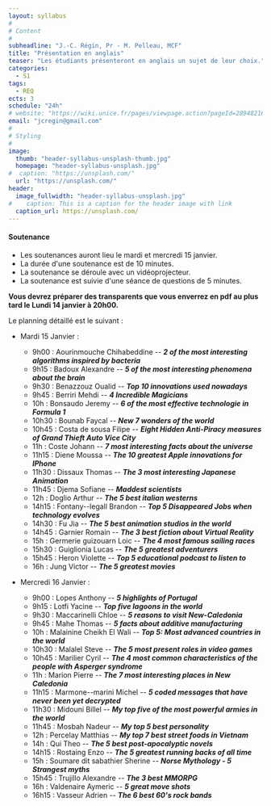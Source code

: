 ```yaml
---
layout: syllabus
#
# Content
#
subheadline: "J.-C. Régin, Pr - M. Pelleau, MCF"
title: "Présentation en anglais"
teaser: "Les étudiants présenteront en anglais un sujet de leur choix."
categories:
  - S1
tags:
  - REQ
ects: 3
schedule: "24h"
# website: "https://wiki.unice.fr/pages/viewpage.action?pageId=289482168"
email: "jcregin@gmail.com"
#
# Styling
#
image:
  thumb: "header-syllabus-unsplash-thumb.jpg"
  homepage: "header-syllabus-unsplash.jpg"
#  caption: "https://unsplash.com/"
  url: "https://unsplash.com/"
header:
  image_fullwidth: "header-syllabus-unsplash.jpg"
#    caption: This is a caption for the header image with link
  caption_url: https://unsplash.com/  
---
```


#### Soutenance ####

- Les soutenances auront lieu le mardi et mercredi 15 janvier.
- La durée d'une soutenance est de 10 minutes.
- La soutenance se déroule avec un vidéoprojecteur.
- La soutenance est suivie d'une séance de questions de 5 minutes.

**Vous devrez préparer des transparents que vous enverrez en pdf au plus tard le Lundi 14 janvier à 20h00.**


Le planning détaillé est le suivant :
 - Mardi 15 Janvier :
    - 9h00 : Aourinmouche Chihabeddine -- ***2 of the most interesting algorithms inspired by bacteria***
    - 9h15 : Badoux Alexandre -- ***5 of the most interesting phenomena about the brain***
    - 9h30 : Benazzouz Oualid -- ***Top 10 innovations used nowadays***
    - 9h45 : Berriri Mehdi -- ***4 Incredible Magicians***
    - 10h : Bonsaudo Jeremy -- ***6 of the most effective technologie in Formula 1***
   - 10h30 : Bounab Faycal -- ***New 7 wonders of the world***
    - 10h45 : Costa de sousa Filipe -- ***Eight Hidden Anti-Piracy measures of Grand Thieft Auto Vice City***
    - 11h : Coste Johann -- ***7 most interesting facts about the universe***
    - 11h15 : Diene Moussa -- ***The 10 greatest Apple innovations for IPhone***
    - 11h30 : Dissaux Thomas -- ***The 3 most interesting Japanese Animation***
    - 11h45 : Djema Sofiane -- ***Maddest scientists***
    - 12h : Doglio Arthur -- ***The 5 best italian westerns***
    <!-- 14h : El amrani Ouadie -->
    - 14h15 : Fontany--legall Brandon -- ***Top 5 Disappeared Jobs when technology evolves***
    - 14h30 : Fu Jia -- ***The 5 best animation studios in the world***
    - 14h45 : Garnier Romain -- ***The 3 best fiction about Virtual Reality***
    - 15h : Germerie guizouarn Loic -- ***The 4 most famous sailing races***
    - 15h30 : Guiglionia Lucas -- ***The 5 greatest adventurers***
    - 15h45 : Heron Violette -- ***Top 5 educational podcast to listen to***
    - 16h : Jung Victor -- ***The 5 greatest movies***
    <!-- 16h15 : Kiani Hamed -->
    <!-- 16h30 : Lahcene Sofiane -->

  - Mercredi 16 Janvier :
    - 9h00 : Lopes Anthony -- ***5 highlights of Portugal***
    - 9h15 : Lotfi Yacine -- ***Top five lagoons in the world***
    - 9h30 : Maccarinelli Chloe -- ***5 reasons to visit New-Caledonia***
    - 9h45 : Mahe Thomas -- ***5 facts about additive manufacturing***
    - 10h : Malainine Cheikh El Wali -- ***Top 5: Most advanced countries in the world***
    - 10h30 : Malalel Steve -- ***The 5 most present roles in video games***
    - 10h45 : Marilier Cyril -- ***The 4 most common characteristics of the people with Asperger syndrome***
    - 11h : Marion Pierre -- ***The 7 most interesting places in New Caledonia***
    - 11h15 : Marmone--marini Michel -- ***5 coded messages that have never been yet decrypted***
    - 11h30 : Midouni Billel -- ***My top five of the most powerful armies in the world***
    - 11h45 : Mosbah Nadeur -- ***My top 5 best personality***
    - 12h : Percelay Matthias -- ***My top 7 best street foods in Vietnam***
    - 14h : Qui Theo -- ***The 5 best post-apocalyptic novels***
    - 14h15 : Rostaing Enzo -- ***The 5 greatest running backs of all time***
    <!-- 14h30 : Saintiny Marc -->
    <!-- 14h45 : Saleem Aqib -->
    - 15h : Soumare dit sabathier Sherine -- ***Norse Mythology - 5 Strangest myths***
    <!-- 15h30 : Tramier Chris -->
    - 15h45 : Trujillo Alexandre -- ***The 3 best MMORPG***
    - 16h : Valdenaire Aymeric -- ***5 great move shots***
    - 16h15 : Vasseur Adrien -- ***The 6 best 60's rock bands***
    <!-- 16h30 : Wolkiewiez Simon -->

